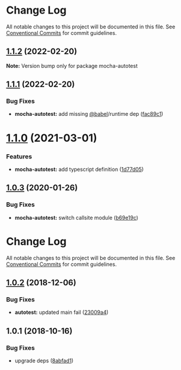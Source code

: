 # Change Log

All notable changes to this project will be documented in this file.
See [Conventional Commits](https://conventionalcommits.org) for commit guidelines.

<a name="1.1.2"></a>
## [1.1.2](https://github.com/marko-js/utils/compare/mocha-autotest@1.1.1...mocha-autotest@1.1.2) (2022-02-20)




**Note:** Version bump only for package mocha-autotest

<a name="1.1.1"></a>
## [1.1.1](https://github.com/marko-js/utils/compare/mocha-autotest@1.1.0...mocha-autotest@1.1.1) (2022-02-20)


### Bug Fixes

* **mocha-autotest:** add missing [@babel](https://github.com/babel)/runtime dep ([fac89c1](https://github.com/marko-js/utils/commit/fac89c1))




<a name="1.1.0"></a>
# [1.1.0](https://github.com/marko-js/utils/compare/mocha-autotest@1.0.3...mocha-autotest@1.1.0) (2021-03-01)


### Features

* **mocha-autotest:** add typescript definition ([1d77d05](https://github.com/marko-js/utils/commit/1d77d05))




<a name="1.0.3"></a>
## [1.0.3](https://github.com/marko-js/utils/compare/mocha-autotest@1.0.2...mocha-autotest@1.0.3) (2020-01-26)


### Bug Fixes

* **mocha-autotest:** switch callsite module ([b69e19c](https://github.com/marko-js/utils/commit/b69e19c))




# Change Log

All notable changes to this project will be documented in this file.
See [Conventional Commits](https://conventionalcommits.org) for commit guidelines.

## [1.0.2](https://github.com/marko-js/utils/compare/mocha-autotest@1.0.1...mocha-autotest@1.0.2) (2018-12-06)


### Bug Fixes

* **autotest:** updated main fail ([23009a4](https://github.com/marko-js/utils/commit/23009a4))





## 1.0.1 (2018-10-16)


### Bug Fixes

* upgrade deps ([8abfad1](https://github.com/marko-js/utils/commit/8abfad1))
